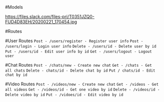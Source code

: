 #Models 

https://files.slack.com/files-pri/T0351JZQ0-FUD4D83EH/20200221_170454.jpg




#Routes


#User Routes
`Post - /users/register - Register user info`
`Post - /users/login - Login user info`
`Delete - /users/id - Delete user by id`
`Put - /users/id - Edit user info by id`
`Get - /users/logout - Logout user`





#Chat Routes 
`Post - /chats/new - Create new chat`
`Get - /chats - Get all chats` 
`Delete - chats/id - Delete chat by id`
`Put / chats/id - Edit chat by id`





#Video Routes
`Post - /videos/new - Create new chat`
`Get - /videos - Get all videos` 
`Get - /videos/id - Get one video by id` 
`Delete - /videos/id - Delete video by id`
`Put - /vidoes/id - Edit video by id`


